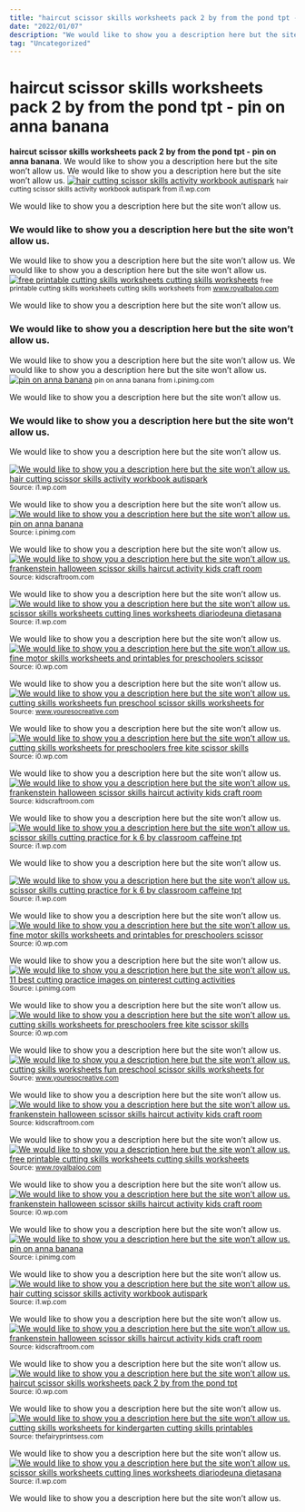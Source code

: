 ```yaml
---
title: "haircut scissor skills worksheets pack 2 by from the pond tpt - pin on anna banana"
date: "2022/01/07"
description: "We would like to show you a description here but the site won’t allow us."
tag: "Uncategorized"
---
```


# haircut scissor skills worksheets pack 2 by from the pond tpt - pin on anna banana
**haircut scissor skills worksheets pack 2 by from the pond tpt - pin on anna banana**. We would like to show you a description here but the site won’t allow us.
We would like to show you a description here but the site won’t allow us.
[![hair cutting scissor skills activity workbook autispark](https://i1.wp.com/autispark.com/wp-content/uploads/2020/12/107-Hair-Cutting.jpg?resize=300%2C400&amp;ssl=1 "hair cutting scissor skills activity workbook autispark")](https://i1.wp.com/autispark.com/wp-content/uploads/2020/12/107-Hair-Cutting.jpg?resize=300%2C400&amp;ssl=1)
<small>hair cutting scissor skills activity workbook autispark from i1.wp.com</small>

We would like to show you a description here but the site won’t allow us.

### We would like to show you a description here but the site won’t allow us.
We would like to show you a description here but the site won’t allow us.
We would like to show you a description here but the site won’t allow us.
[![free printable cutting skills worksheets cutting skills worksheets](https://www.royalbaloo.com/wp-content/uploads/2013/09/CuttingStrips-583x1024.jpg "free printable cutting skills worksheets cutting skills worksheets")](https://www.royalbaloo.com/wp-content/uploads/2013/09/CuttingStrips-583x1024.jpg)
<small>free printable cutting skills worksheets cutting skills worksheets from www.royalbaloo.com</small>

We would like to show you a description here but the site won’t allow us.

### We would like to show you a description here but the site won’t allow us.
We would like to show you a description here but the site won’t allow us.
We would like to show you a description here but the site won’t allow us.
[![pin on anna banana](https://i.pinimg.com/originals/7e/88/25/7e88250d64b44a650368a12be45df12a.jpg "pin on anna banana")](https://i.pinimg.com/originals/7e/88/25/7e88250d64b44a650368a12be45df12a.jpg)
<small>pin on anna banana from i.pinimg.com</small>

We would like to show you a description here but the site won’t allow us.

### We would like to show you a description here but the site won’t allow us.
We would like to show you a description here but the site won’t allow us.


[![We would like to show you a description here but the site won’t allow us. hair cutting scissor skills activity workbook autispark](http://tse2.mm.bing.net/th?id=OIP.BAUYVBT6VN0oXZK8fCZ05QAAAA&amp;pid=15.1 "hair cutting scissor skills activity workbook autispark")](https://i1.wp.com/autispark.com/wp-content/uploads/2020/12/107-Hair-Cutting.jpg?resize=300%2C400&amp;ssl=1)
<small>Source: i1.wp.com</small>

We would like to show you a description here but the site won’t allow us.
[![We would like to show you a description here but the site won’t allow us. pin on anna banana](http://tse4.mm.bing.net/th?id=OIP.yxtB_pbcHMf-kr5JY4AARwAAAA&amp;pid=15.1 "pin on anna banana")](https://i.pinimg.com/originals/7e/88/25/7e88250d64b44a650368a12be45df12a.jpg)
<small>Source: i.pinimg.com</small>

We would like to show you a description here but the site won’t allow us.
[![We would like to show you a description here but the site won’t allow us. frankenstein halloween scissor skills haircut activity kids craft room](http://tse4.mm.bing.net/th?id=OIP.ScBOqnBYm4nDMub8ZB2ZpQHaE8&amp;pid=15.1 "frankenstein halloween scissor skills haircut activity kids craft room")](https://kidscraftroom.com/wp-content/uploads/2020/10/Frankenstein-Haircuts-step-6.jpg)
<small>Source: kidscraftroom.com</small>

We would like to show you a description here but the site won’t allow us.
[![We would like to show you a description here but the site won’t allow us. scissor skills worksheets cutting lines worksheets diariodeuna dietasana](http://tse2.mm.bing.net/th?id=OIP.sP8Mr3qdMdxXX3Hb1IpvmgAAAA&amp;pid=15.1 "scissor skills worksheets cutting lines worksheets diariodeuna dietasana")](https://i1.wp.com/www.dltk-kids.com/crafts/miscellaneous/image/s/scissor-skills.jpg)
<small>Source: i1.wp.com</small>

We would like to show you a description here but the site won’t allow us.
[![We would like to show you a description here but the site won’t allow us. fine motor skills worksheets and printables for preschoolers scissor](http://tse3.mm.bing.net/th?id=OIP.m5OLjx_Y0BpHYBefwTeyOgHaMt&amp;pid=15.1 "fine motor skills worksheets and printables for preschoolers scissor")](https://i0.wp.com/i.pinimg.com/originals/3d/05/04/3d050425635a162d7c2e472d4d2f247c.png)
<small>Source: i0.wp.com</small>

We would like to show you a description here but the site won’t allow us.
[![We would like to show you a description here but the site won’t allow us. cutting skills worksheets fun preschool scissor skills worksheets for](http://tse4.mm.bing.net/th?id=OIP.PsnYnqKT17P7l4ru1X9v0AHaEd&amp;pid=15.1 "cutting skills worksheets fun preschool scissor skills worksheets for")](https://www.youresocreative.com/wp-content/uploads/2021/02/Scissor-skills-worksheets-Free-Childrens-arts-and-crafts-746x450.jpg)
<small>Source: www.youresocreative.com</small>

We would like to show you a description here but the site won’t allow us.
[![We would like to show you a description here but the site won’t allow us. cutting skills worksheets for preschoolers free kite scissor skills](http://tse4.mm.bing.net/th?id=OIP.eiMWkWsIs9aJpUavuM5CAAHaHa&amp;pid=15.1 "cutting skills worksheets for preschoolers free kite scissor skills")](https://i0.wp.com/7daysofplay.com/wp-content/uploads/2021/01/Thumbnail_Haircut-05.jpg)
<small>Source: i0.wp.com</small>

We would like to show you a description here but the site won’t allow us.
[![We would like to show you a description here but the site won’t allow us. frankenstein halloween scissor skills haircut activity kids craft room](http://tse4.mm.bing.net/th?id=OIP.UrI-80_38altGCNdqf2HGwHaHa&amp;pid=15.1 "frankenstein halloween scissor skills haircut activity kids craft room")](https://kidscraftroom.com/wp-content/uploads/2020/10/Frankenstein-Haircuts-square.jpg)
<small>Source: kidscraftroom.com</small>

We would like to show you a description here but the site won’t allow us.
[![We would like to show you a description here but the site won’t allow us. scissor skills cutting practice for k 6 by classroom caffeine tpt](http://tse3.mm.bing.net/th?id=OIP.X-h4uCJIkTN3yJdRoJ2yQQAAAA&amp;pid=15.1 "scissor skills cutting practice for k 6 by classroom caffeine tpt")](https://i1.wp.com/ecdn.teacherspayteachers.com/thumbitem/Scissor-Skills-Cutting-Practice-for-K-6-1923518-1562334215/original-1923518-2.jpg)
<small>Source: i1.wp.com</small>

We would like to show you a description here but the site won’t allow us.

[![We would like to show you a description here but the site won’t allow us. scissor skills cutting practice for k 6 by classroom caffeine tpt](http://tse3.mm.bing.net/th?id=OIP.X-h4uCJIkTN3yJdRoJ2yQQAAAA&amp;pid=15.1 "scissor skills cutting practice for k 6 by classroom caffeine tpt")](https://i1.wp.com/ecdn.teacherspayteachers.com/thumbitem/Scissor-Skills-Cutting-Practice-for-K-6-1923518-1562334215/original-1923518-2.jpg)
<small>Source: i1.wp.com</small>

We would like to show you a description here but the site won’t allow us.
[![We would like to show you a description here but the site won’t allow us. fine motor skills worksheets and printables for preschoolers scissor](http://tse3.mm.bing.net/th?id=OIP.m5OLjx_Y0BpHYBefwTeyOgHaMt&amp;pid=15.1 "fine motor skills worksheets and printables for preschoolers scissor")](https://i0.wp.com/i.pinimg.com/originals/3d/05/04/3d050425635a162d7c2e472d4d2f247c.png)
<small>Source: i0.wp.com</small>

We would like to show you a description here but the site won’t allow us.
[![We would like to show you a description here but the site won’t allow us. 11 best cutting practice images on pinterest cutting activities](http://tse4.mm.bing.net/th?id=OIP.cY4LBOq2Q2rfnuHuI-rFmwAAAA&amp;pid=15.1 "11 best cutting practice images on pinterest cutting activities")](https://i.pinimg.com/736x/97/33/93/973393b96579da9f49f7dd50663e2459--scissor-practice-scissor-skills.jpg)
<small>Source: i.pinimg.com</small>

We would like to show you a description here but the site won’t allow us.
[![We would like to show you a description here but the site won’t allow us. cutting skills worksheets for preschoolers free kite scissor skills](http://tse4.mm.bing.net/th?id=OIP.eiMWkWsIs9aJpUavuM5CAAHaHa&amp;pid=15.1 "cutting skills worksheets for preschoolers free kite scissor skills")](https://i0.wp.com/7daysofplay.com/wp-content/uploads/2021/01/Thumbnail_Haircut-05.jpg)
<small>Source: i0.wp.com</small>

We would like to show you a description here but the site won’t allow us.
[![We would like to show you a description here but the site won’t allow us. cutting skills worksheets fun preschool scissor skills worksheets for](http://tse4.mm.bing.net/th?id=OIP.PsnYnqKT17P7l4ru1X9v0AHaEd&amp;pid=15.1 "cutting skills worksheets fun preschool scissor skills worksheets for")](https://www.youresocreative.com/wp-content/uploads/2021/02/Scissor-skills-worksheets-Free-Childrens-arts-and-crafts-746x450.jpg)
<small>Source: www.youresocreative.com</small>

We would like to show you a description here but the site won’t allow us.
[![We would like to show you a description here but the site won’t allow us. frankenstein halloween scissor skills haircut activity kids craft room](http://tse4.mm.bing.net/th?id=OIP.ScBOqnBYm4nDMub8ZB2ZpQHaE8&amp;pid=15.1 "frankenstein halloween scissor skills haircut activity kids craft room")](https://kidscraftroom.com/wp-content/uploads/2020/10/Frankenstein-Haircuts-step-6.jpg)
<small>Source: kidscraftroom.com</small>

We would like to show you a description here but the site won’t allow us.
[![We would like to show you a description here but the site won’t allow us. free printable cutting skills worksheets cutting skills worksheets](http://tse3.mm.bing.net/th?id=OIP.USoQZCN8rLk-2BvOqhoJXgHaNA&amp;pid=15.1 "free printable cutting skills worksheets cutting skills worksheets")](https://www.royalbaloo.com/wp-content/uploads/2013/09/CuttingStrips-583x1024.jpg)
<small>Source: www.royalbaloo.com</small>

We would like to show you a description here but the site won’t allow us.
[![We would like to show you a description here but the site won’t allow us. frankenstein halloween scissor skills haircut activity kids craft room](http://tse2.mm.bing.net/th?id=OIP.H3ZCMom99ybwhmN4-T0N1gHaE7&amp;pid=15.1 "frankenstein halloween scissor skills haircut activity kids craft room")](https://i0.wp.com/kidscraftroom.com/wp-content/uploads/2020/10/Frankenstein-Haircuts-step-4.jpg)
<small>Source: i0.wp.com</small>

We would like to show you a description here but the site won’t allow us.
[![We would like to show you a description here but the site won’t allow us. pin on anna banana](http://tse4.mm.bing.net/th?id=OIP.yxtB_pbcHMf-kr5JY4AARwAAAA&amp;pid=15.1 "pin on anna banana")](https://i.pinimg.com/originals/7e/88/25/7e88250d64b44a650368a12be45df12a.jpg)
<small>Source: i.pinimg.com</small>

We would like to show you a description here but the site won’t allow us.
[![We would like to show you a description here but the site won’t allow us. hair cutting scissor skills activity workbook autispark](http://tse2.mm.bing.net/th?id=OIP.BAUYVBT6VN0oXZK8fCZ05QAAAA&amp;pid=15.1 "hair cutting scissor skills activity workbook autispark")](https://i1.wp.com/autispark.com/wp-content/uploads/2020/12/107-Hair-Cutting.jpg?resize=300%2C400&amp;ssl=1)
<small>Source: i1.wp.com</small>

We would like to show you a description here but the site won’t allow us.
[![We would like to show you a description here but the site won’t allow us. frankenstein halloween scissor skills haircut activity kids craft room](http://tse4.mm.bing.net/th?id=OIP.UrI-80_38altGCNdqf2HGwHaHa&amp;pid=15.1 "frankenstein halloween scissor skills haircut activity kids craft room")](https://kidscraftroom.com/wp-content/uploads/2020/10/Frankenstein-Haircuts-square.jpg)
<small>Source: kidscraftroom.com</small>

We would like to show you a description here but the site won’t allow us.
[![We would like to show you a description here but the site won’t allow us. haircut scissor skills worksheets pack 2 by from the pond tpt](http://tse3.mm.bing.net/th?id=OIP.OKf9qQhMK926Z5Mj9aeregAAAA&amp;pid=15.1 "haircut scissor skills worksheets pack 2 by from the pond tpt")](https://i0.wp.com/ecdn.teacherspayteachers.com/thumbitem/Haircut-Scissor-Skills-Worksheets-Pack-2-5783065-1610066183/original-5783065-2.jpg)
<small>Source: i0.wp.com</small>

We would like to show you a description here but the site won’t allow us.
[![We would like to show you a description here but the site won’t allow us. cutting skills worksheets for kindergarten cutting skills printables](http://tse4.mm.bing.net/th?id=OIP.ojv2_NqQsriTn1OAkQ5SlwHaJl&amp;pid=15.1 "cutting skills worksheets for kindergarten cutting skills printables")](https://thefairyprintsess.com/wp-content/uploads/2020/08/Haircut-1.png)
<small>Source: thefairyprintsess.com</small>

We would like to show you a description here but the site won’t allow us.
[![We would like to show you a description here but the site won’t allow us. scissor skills worksheets cutting lines worksheets diariodeuna dietasana](http://tse2.mm.bing.net/th?id=OIP.sP8Mr3qdMdxXX3Hb1IpvmgAAAA&amp;pid=15.1 "scissor skills worksheets cutting lines worksheets diariodeuna dietasana")](https://i1.wp.com/www.dltk-kids.com/crafts/miscellaneous/image/s/scissor-skills.jpg)
<small>Source: i1.wp.com</small>

We would like to show you a description here but the site won’t allow us.
